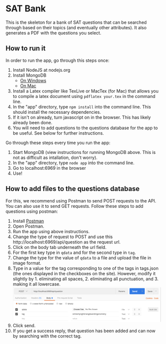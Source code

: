 # SAT Bank
This is the skeleton for a bank of SAT questions that can be searched through based on their topics (and eventually other attributes). It also generates a PDF with the questions you select.

## How to run it
In order to run the app, go through this steps once:
  1. Install NodeJS at nodejs.org
  2. Install MongoDB
     * [On Windows](https://docs.mongodb.com/manual/tutorial/install-mongodb-on-windows/)
     * [On Mac](http://treehouse.github.io/installation-guides/mac/mongo-mac.html)
  3. Install a Latex compiler like TexLive or MacTex (for Mac) that allows you to compile a latex document using `pdflatex your.tex` in the command line.
  4. In the "app" directory, type `npm install` into the command line. This should install the necessary dependencies.
  5. If it isn't on already, turn javascript on in the browser. This has likely already been done.
  6. You will need to add questions to the questions database for the app to be useful. See below for further instructions.

Go through these steps every time you run the app:
  1. Start MongoDB (view instructions for running MongoDB above. This is not as difficult as intallation, don't worry).
  2. In the "app" directory, type `node app` into the command line.
  3. Go to localhost:6969 in the browser
  4. Use!

## How to add files to the questions database
For this, we recommend using Postman to send POST requests to the API. You can also use it to send GET requests. Follow these steps to add questions using postman:
  1. Install [Postman](https://www.getpostman.com/)
  2. Open Postman.
  3. Run the app using above instructions.
  4. Change the type of request to POST and use this http://localhost:6969/api/question as the request url.
  5. Click on the body tab underneath the url field.
  6. For the first key type in `qdata` and for the second type in `tag`.
  7. Change the type for the value of `qdata` to a file and upload the file in image format.
  8. Type in a value for the tag corresponding to one of the tags in tags.json (the ones displayed in the checkboxes on the site). However, modify it slightly by 1. eliminating all spaces, 2. eliminating all punctuation, and 3. making it all lowercase.
  ![](support/postman.png)
  9. Click send.
  10. If you get a success reply, that question has been added and can now by searching with the correct tag.

